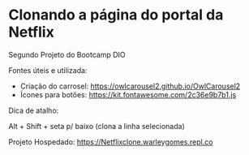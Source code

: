 # Clonando a página do portal da Netflix

Segundo Projeto do Bootcamp DIO

Fontes úteis e utilizada:
- Criação do carrosel: https://owlcarousel2.github.io/OwlCarousel2
- Ícones para botões: https://kit.fontawesome.com/2c36e9b7b1.js

Dica de atalho:

 Alt + Shift + seta p/ baixo  (clona a linha selecionada) 
 
Projeto Hospedado:
 https://Netflixclone.warleygomes.repl.co
